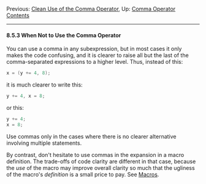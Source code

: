 Previous: [Clean Use of the Comma Operator](Clean-Comma.md), Up:
[Comma Operator](Comma-Operator.md)  
[Contents](index.md#SEC_Contents "Table of contents")  

------------------------------------------------------------------------


#### 8.5.3 When Not to Use the Comma Operator 

You can use a comma in any subexpression, but in most cases it only
makes the code confusing, and it is clearer to raise all but the last of
the comma-separated expressions to a higher level. Thus, instead of
this:

``` C
x = (y += 4, 8);
```

it is much clearer to write this:

``` C
y += 4, x = 8;
```

or this:

``` C
y += 4;
x = 8;
```

Use commas only in the cases where there is no clearer alternative
involving multiple statements.

By contrast, don't hesitate to use commas in the expansion in a macro
definition. The trade-offs of code clarity are different in that case,
because the *use* of the macro may improve overall clarity so much that
the ugliness of the macro's *definition* is a small price to pay. See
[Macros](Macros.md).
